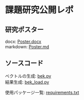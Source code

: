 # 課題研究公開レポ

## 研究ポスター
docx: [Poster.docx](Poster.docx)  
markdown: [Poster.md](Poster.md)

## ソースコード

ベクトルの生成: [bek.py](bek.py)  
結果生成: [bek_load.py](bek_load.py)

使用パッケージ一覧: [requirements.txt](requirements.txt)
